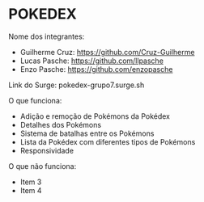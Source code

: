 # POKEDEX

Nome dos integrantes: 
- Guilherme Cruz: https://github.com/Cruz-Guilherme
- Lucas Pasche: https://github.com/llpasche
- Enzo Pasche: https://github.com/enzopasche

Link do Surge: pokedex-grupo7.surge.sh



O que funciona:
- Adição e remoção de Pokémons da Pokédex
- Detalhes dos Pokémons
- Sistema de batalhas entre os Pokémons
- Lista da Pokédex com diferentes tipos de Pokémons
- Responsividade

O que não funciona: 
- Item 3
- Item 4
